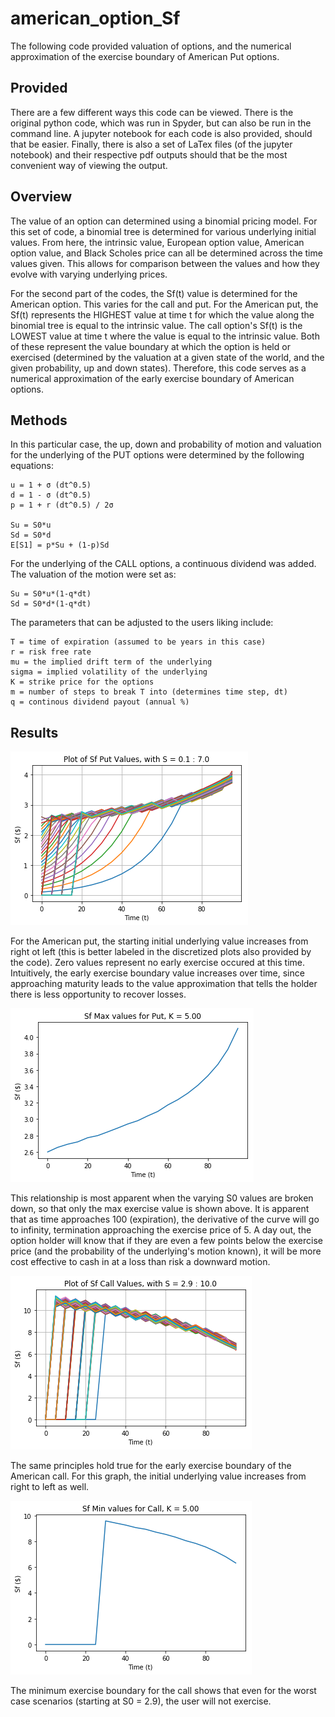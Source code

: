 # american_option_Sf
The following code provided valuation of options, and the numerical approximation of the exercise boundary of American Put options.

## Provided
There are a few different ways this code can be viewed. There is the original python code, which was run in Spyder, but can also be run in the command line. A jupyter notebook for each code is also provided, should that be easier. Finally, there is also a set of LaTex files (of the jupyter notebook) and their respective pdf outputs should that be the most convenient way of viewing the output.

## Overview
The value of an option can determined using a binomial pricing model. For this set of code, a binomial tree is determined for various underlying initial values. From here, the intrinsic value, European option value, American option value, and Black Scholes price can all be determined across the time values given. This allows for comparison between the values and how they evolve with varying underlying prices.

For the second part of the codes, the Sf(t) value is determined for the American option. This varies for the call and put. For the American put, the Sf(t) represents the HIGHEST value at time t for which the value along the binomial tree is equal to the intrinsic value. The call option's Sf(t) is the LOWEST value at time t where the value is equal to the intrinsic value. Both of these represent the value boundary at which the option is held or exercised (determined by the valuation at a given state of the world, and the given probability, up and down states). Therefore, this code serves as a numerical approximation of the early exercise boundary of American options.

## Methods
In this particular case, the up, down and probability of motion and valuation for the underlying of the PUT options were determined by the following equations:

    u = 1 + σ (dt^0.5)
    d = 1 - σ (dt^0.5)
    p = 1 + r (dt^0.5) / 2σ

    Su = S0*u
    Sd = S0*d
    E[S1] = p*Su + (1-p)Sd

For the underlying of the CALL options, a continuous dividend was added. The valuation of the motion were set as:

    Su = S0*u*(1-q*dt)
    Sd = S0*d*(1-q*dt)

The parameters that can be adjusted to the users liking include:

    T = time of expiration (assumed to be years in this case)
    r = risk free rate
    mu = the implied drift term of the underlying
    sigma = implied volatility of the underlying
    K = strike price for the options
    m = number of steps to break T into (determines time step, dt)
    q = continous dividend payout (annual %)

## Results


![American Put Boundary](https://github.com/austingriffith94/american_option_valuation/blob/master/amerPut/output_8_0.png "Early Exercise Boundary for Increasing Underlying of American Put")

For the American put, the starting initial underlying value increases from right ot left (this is better labeled in the discretized plots also provided by the code). Zero values represent no early exercise occured at this time. Intuitively, the early exercise boundary value increases over time, since approaching maturity leads to the value approximation that tells the holder there is less opportunity to recover losses.

![American Put Max](https://github.com/austingriffith94/american_option_valuation/blob/master/amerPut/output_9_0.png "Maximum Value of the Early Exercise Boundary of American Put")

This relationship is most apparent when the varying S0 values are broken down, so that only the max exercise value is shown above. It is apparent that as time approaches 100 (expiration), the derivative of the curve will go to infinity, termination approaching the exercise price of 5. A day out, the option holder will know that if they are even a few points below the exercise price (and the probability of the underlying's motion known), it will be more cost effective to cash in at a loss than risk a downward motion.

![American Call Boundary](https://github.com/austingriffith94/american_option_valuation/blob/master/amerCall/output_8_0.png "Early Exercise Boundary for Increasing Underlying of American Call, with Dividend")

The same principles hold true for the early exercise boundary of the American call. For this graph, the initial underlying value increases from right to left as well.

![American Call Min](https://github.com/austingriffith94/american_option_valuation/blob/master/amerCall/output_9_1.png "Minimum Value of the Early Exercise Boundary of American Call")

The minimum exercise boundary for the call shows that even for the worst case scenarios (starting at S0 = 2.9), the user will not exercise.
